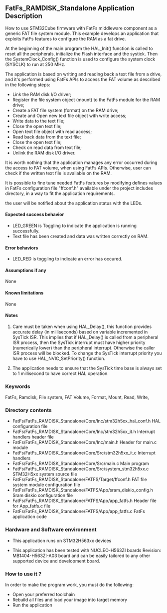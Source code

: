 ## FatFs_RAMDISK_Standalone Application Description

How to use STM32Cube firmware with FatFs middleware component as a generic FAT
file system module. This example develops an application that exploits FatFs
features to configure the RAM as a fat drive.

At the beginning of the main program the HAL_Init() function is called to reset
all the peripherals, initialize the Flash interface and the systick.
Then the SystemClock_Config() function is used to configure the system clock
(SYSCLK) to run at 250 MHz.

The application is based on writing and reading back a text file from a drive,
and it's performed using FatFs APIs to access the FAT volume as described
in the following steps:

 - Link the RAM disk I/O driver;
 - Register the file system object (mount) to the FatFs module for the RAM drive;
 - Create a FAT file system (format) on the RAM drive;
 - Create and Open new text file object with write access;
 - Write data to the text file;
 - Close the open text file;
 - Open text file object with read access;
 - Read back data from the text file;
 - Close the open text file;
 - Check on read data from text file;
 - Unlink the RAM disk I/O driver.

It is worth nothing that the application manages any error occurred during the
access to FAT volume, when using FatFs APIs. Otherwise, user can check if the
written text file is available on the RAM.

It is possible to fine tune needed FatFs features by modifying defines values
in FatFs configuration file "ffconf.h" available under the project includes
directory, in a way to fit the application requirements.

the user will be notified about the application status with the LEDs.

#### Expected success behavior
  - LED_GREEN is Toggling to indicate the application is running successfully.
  - Text file has been created and data was written correctly on RAM.

#### Error behaviors
   - LED_RED is toggling to indicate an error has occured.


#### Assumptions if any
None

#### Known limitations
None


#### Notes
 1. Care must be taken when using HAL_Delay(), this function provides accurate delay (in milliseconds)
      based on variable incremented in SysTick ISR. This implies that if HAL_Delay() is called from
      a peripheral ISR process, then the SysTick interrupt must have higher priority (numerically lower)
      than the peripheral interrupt. Otherwise the caller ISR process will be blocked.
      To change the SysTick interrupt priority you have to use HAL_NVIC_SetPriority() function.

 2. The application needs to ensure that the SysTick time base is always set to 1 millisecond
      to have correct HAL operation.

### Keywords

FatFs, Ramdisk, File system, FAT Volume, Format, Mount, Read, Write,

### Directory contents

  - FatFs/FatFs_RAMDISK_Standalone/Core/Inc/stm32h5xx_hal_conf.h                HAL configuration file
  - FatFs/FatFs_RAMDISK_Standalone/Core/Inc/stm32h5xx_it.h                      Interrupt handlers header file
  - FatFs/FatFs_RAMDISK_Standalone/Core/Inc/main.h                              Header for main.c module
  - FatFs/FatFs_RAMDISK_Standalone/Core/Src/stm32h5xx_it.c                      Interrupt handlers
  - FatFs/FatFs_RAMDISK_Standalone/Core/Src/main.c                              Main program
  - FatFs/FatFs_RAMDISK_Standalone/Core/Src/system_stm32h5xx.c                  STM32H5xx system source file
  - FatFs/FatFs_RAMDISK_Standalone/FATFS/Target/ffconf.h                        FAT file system module configuration file
  - FatFs/FatFs_RAMDISK_Standalone/FATFS/App/sram_diskio_config.h               Sram diskio configuration file
  - FatFs/FatFs_RAMDISK_Standalone/FATFS/App/app_fatfs.h                        Header file for App_fatfs.c file
  - FatFs/FatFs_RAMDISK_Standalone/FATFS/App/app_fatfs.c                        FatFs application code

### Hardware and Software environment

  - This application runs on STM32H563xx devices

  - This application has been tested with NUCLEO-H563ZI boards Revision: MB1404-H563ZI-A03 board and can be
    easily tailored to any other supported device and development board.


### How to use it ?

In order to make the program work, you must do the following:

 - Open your preferred toolchain
 - Rebuild all files and load your image into target memory
 - Run the application
